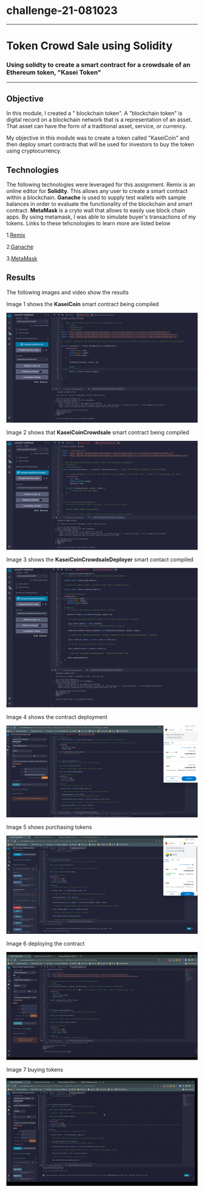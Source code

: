 # challenge-21-081023
--- 
# Token Crowd Sale using Solidity
### Using solidty to create a smart contract for a crowdsale of an Ethereum token, "Kasei Token"
---
## Objective 
In this module, I created a " blockchain token". A "blockchain token" is digital record on a blockchain network that is a representation of an asset. That asset can have the form of a traditional asset, service, or currency. 

My objective in this module was to create a token called "KaseiCoin" and then deploy smart contracts that will be used for investors to buy the token using cryptocurrency. 

## Technologies 

The following technologies were leveraged for this assignment. Remix is an online editor for **Solidity**. This allows any user to create a smart contract within a blockchain. 
**Ganache** is used to supply test wallets with sample balances in order to evaluate the functionality of the blockchain and smart contract.
**MetaMask** is a cryto wall that allows to easily use block chain apps. By using metamask, I was able to simulate buyer's transactions of my tokens. Links to these tehcnologies to learn more are listed below

1.[Remix](https://remix.ethereum.org/#lang=en&optimize=false&runs=200&evmVersion=null&version=soljson-v0.8.18+commit.87f61d96.js)

2.[Ganache](https://trufflesuite.com/ganache/)

3.[MetaMask](https://metamask.io/)

## Results
The following images and video show the results

Image 1 shows the **KaseiCoin** smart contract being compiled

![kasei_coincompiled](./Evaluation%20Evidence/kasei_coin_compiled.png)

Image 2 shows that **KaseiCoinCrowdsale** smart contract being compiled
 
 ![kasei_coincrowdsale](./Evaluation%20Evidence/kase_coin_crowdsale_compiled.png)

 Image 3 shows the **KaseiCoinCrowdsaleDeployer** smart contact compiled

 ![kasei_crowdsaledeployer](./Evaluation%20Evidence/kasei_coin_crowdsaledeployer.png)

 Image 4 shows the contract deployment

 ![kase_coin_contractdeployment](./Evaluation%20Evidence/contract_deployment.png)

 Image 5 shows purchasing tokens

 ![buying_tokens](./Evaluation%20Evidence/buying_tokens.png)

Image 6 deploying the contract 

![smartContractgif](./Evaluation%20Evidence/SmartContractDeployGif.gif)

Image 7 buying tokens

![buyingtoekens](./Evaluation%20Evidence/BuyTokensGif.gif)
